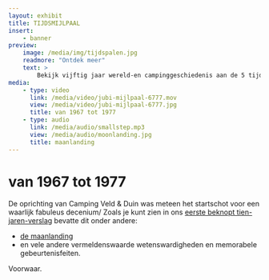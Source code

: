 ```yaml
---
layout: exhibit
title: TIJDSMIJLPAAL
insert:
    - banner
preview: 
    image: /media/img/tijdspalen.jpg
    readmore: "Ontdek meer"
    text: >
        Bekijk vijftig jaar wereld-en campinggeschiedenis aan de 5 tijdsmijlpalen.
media:
    - type: video
      link: /media/video/jubi-mijlpaal-6777.mov
      view: /media/video/jubi-mijlpaal-6777.jpg
      title: van 1967 tot 1977
    - type: audio
      link: /media/audio/smallstep.mp3
      view: /media/audio/moonlanding.jpg
      title: maanlanding
---
```


# van 1967 tot 1977

De oprichting van Camping Veld & Duin was meteen het startschot voor een waarlijk fabuleus decenium/ Zoals je kunt zien in ons [eerste beknopt tien-jaren-verslag](#mx-1) bevatte dit onder andere:

* [de maanlanding](#mx-2)
* en vele andere vermeldenswaarde wetenswardigheden en memorabele gebeurtenisfeiten.

Voorwaar.
